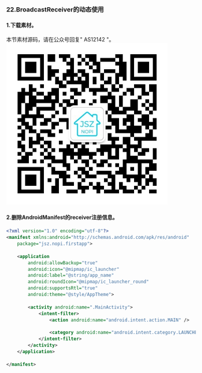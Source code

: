 ### 22.BroadcastReceiver的动态使用
#### 1.下载素材。
本节素材源码，请在公众号回复" AS12142 "。
![title](https://raw.githubusercontent.com/JSZNopi/JSZImage/master/gitnote/2019/10/30/WXCODE-1572446034519.jpeg)

#### 2.删除AndroidManifest的receiver注册信息。
```xml
<?xml version="1.0" encoding="utf-8"?>
<manifest xmlns:android="http://schemas.android.com/apk/res/android"
    package="jsz.nopi.firstapp">

    <application
        android:allowBackup="true"
        android:icon="@mipmap/ic_launcher"
        android:label="@string/app_name"
        android:roundIcon="@mipmap/ic_launcher_round"
        android:supportsRtl="true"
        android:theme="@style/AppTheme">

        <activity android:name=".MainActivity">
            <intent-filter>
                <action android:name="android.intent.action.MAIN" />

                <category android:name="android.intent.category.LAUNCHER" />
            </intent-filter>
        </activity>
    </application>

</manifest>
```
####